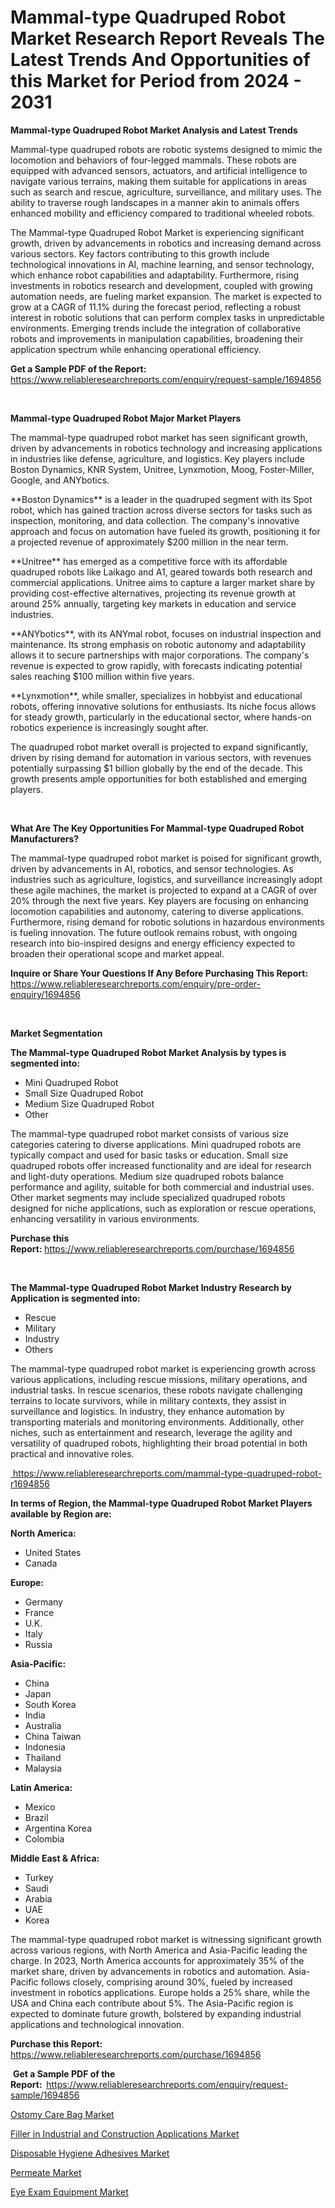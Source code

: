 <p><h1>Mammal-type Quadruped Robot Market Research Report Reveals The Latest Trends And Opportunities of this Market for Period from 2024 - 2031</h1></p><p><strong>Mammal-type Quadruped Robot Market Analysis and Latest Trends</strong></p>
<p><p>Mammal-type quadruped robots are robotic systems designed to mimic the locomotion and behaviors of four-legged mammals. These robots are equipped with advanced sensors, actuators, and artificial intelligence to navigate various terrains, making them suitable for applications in areas such as search and rescue, agriculture, surveillance, and military uses. The ability to traverse rough landscapes in a manner akin to animals offers enhanced mobility and efficiency compared to traditional wheeled robots.</p><p>The Mammal-type Quadruped Robot Market is experiencing significant growth, driven by advancements in robotics and increasing demand across various sectors. Key factors contributing to this growth include technological innovations in AI, machine learning, and sensor technology, which enhance robot capabilities and adaptability. Furthermore, rising investments in robotics research and development, coupled with growing automation needs, are fueling market expansion. The market is expected to grow at a CAGR of 11.1% during the forecast period, reflecting a robust interest in robotic solutions that can perform complex tasks in unpredictable environments. Emerging trends include the integration of collaborative robots and improvements in manipulation capabilities, broadening their application spectrum while enhancing operational efficiency.</p></p>
<p><strong>Get a Sample PDF of the Report:&nbsp;</strong> <a href="https://www.reliableresearchreports.com/enquiry/request-sample/1694856?utm_campaign=34&utm_medium=2&utm_source=Github&utm_content=ia&utm_term=17122024&utm_id=mammal-type-quadruped-robot">https://www.reliableresearchreports.com/enquiry/request-sample/1694856</a></p>
<p>&nbsp;</p>
<p><strong>Mammal-type Quadruped Robot Major Market Players</strong></p>
<p><p>The mammal-type quadruped robot market has seen significant growth, driven by advancements in robotics technology and increasing applications in industries like defense, agriculture, and logistics. Key players include Boston Dynamics, KNR System, Unitree, Lynxmotion, Moog, Foster-Miller, Google, and ANYbotics.</p><p>**Boston Dynamics** is a leader in the quadruped segment with its Spot robot, which has gained traction across diverse sectors for tasks such as inspection, monitoring, and data collection. The company's innovative approach and focus on automation have fueled its growth, positioning it for a projected revenue of approximately $200 million in the near term.</p><p>**Unitree** has emerged as a competitive force with its affordable quadruped robots like Laikago and A1, geared towards both research and commercial applications. Unitree aims to capture a larger market share by providing cost-effective alternatives, projecting its revenue growth at around 25% annually, targeting key markets in education and service industries.</p><p>**ANYbotics**, with its ANYmal robot, focuses on industrial inspection and maintenance. Its strong emphasis on robotic autonomy and adaptability allows it to secure partnerships with major corporations. The company's revenue is expected to grow rapidly, with forecasts indicating potential sales reaching $100 million within five years.</p><p>**Lynxmotion**, while smaller, specializes in hobbyist and educational robots, offering innovative solutions for enthusiasts. Its niche focus allows for steady growth, particularly in the educational sector, where hands-on robotics experience is increasingly sought after.</p><p>The quadruped robot market overall is projected to expand significantly, driven by rising demand for automation in various sectors, with revenues potentially surpassing $1 billion globally by the end of the decade. This growth presents ample opportunities for both established and emerging players.</p></p>
<p>&nbsp;</p>
<p><strong>What Are The Key Opportunities For Mammal-type Quadruped Robot Manufacturers?</strong></p>
<p><p>The mammal-type quadruped robot market is poised for significant growth, driven by advancements in AI, robotics, and sensor technologies. As industries such as agriculture, logistics, and surveillance increasingly adopt these agile machines, the market is projected to expand at a CAGR of over 20% through the next five years. Key players are focusing on enhancing locomotion capabilities and autonomy, catering to diverse applications. Furthermore, rising demand for robotic solutions in hazardous environments is fueling innovation. The future outlook remains robust, with ongoing research into bio-inspired designs and energy efficiency expected to broaden their operational scope and market appeal.</p></p>
<p><strong>Inquire or Share Your Questions If Any Before Purchasing This Report:</strong> <a href="https://www.reliableresearchreports.com/enquiry/pre-order-enquiry/1694856?utm_campaign=34&utm_medium=2&utm_source=Github&utm_content=ia&utm_term=17122024&utm_id=mammal-type-quadruped-robot">https://www.reliableresearchreports.com/enquiry/pre-order-enquiry/1694856</a></p>
<p>&nbsp;</p>
<p><strong>Market Segmentation</strong></p>
<p><strong>The Mammal-type Quadruped Robot Market Analysis by types is segmented into:</strong></p>
<p><ul><li>Mini Quadruped Robot</li><li>Small Size Quadruped Robot</li><li>Medium Size Quadruped Robot</li><li>Other</li></ul></p>
<p><p>The mammal-type quadruped robot market consists of various size categories catering to diverse applications. Mini quadruped robots are typically compact and used for basic tasks or education. Small size quadruped robots offer increased functionality and are ideal for research and light-duty operations. Medium size quadruped robots balance performance and agility, suitable for both commercial and industrial uses. Other market segments may include specialized quadruped robots designed for niche applications, such as exploration or rescue operations, enhancing versatility in various environments.</p></p>
<p><strong>Purchase this Report:&nbsp;</strong><a href="https://www.reliableresearchreports.com/purchase/1694856?utm_campaign=34&utm_medium=2&utm_source=Github&utm_content=ia&utm_term=17122024&utm_id=mammal-type-quadruped-robot">https://www.reliableresearchreports.com/purchase/1694856</a></p>
<p>&nbsp;</p>
<p><strong>The Mammal-type Quadruped Robot Market Industry Research by Application is segmented into:</strong></p>
<p><ul><li>Rescue</li><li>Military</li><li>Industry</li><li>Others</li></ul></p>
<p><p>The mammal-type quadruped robot market is experiencing growth across various applications, including rescue missions, military operations, and industrial tasks. In rescue scenarios, these robots navigate challenging terrains to locate survivors, while in military contexts, they assist in surveillance and logistics. In industry, they enhance automation by transporting materials and monitoring environments. Additionally, other niches, such as entertainment and research, leverage the agility and versatility of quadruped robots, highlighting their broad potential in both practical and innovative roles.</p></p>
<p><a href="https://www.reliableresearchreports.com/mammal-type-quadruped-robot-r1694856?utm_campaign=34&utm_medium=2&utm_source=Github&utm_content=ia&utm_term=17122024&utm_id=mammal-type-quadruped-robot">&nbsp;https://www.reliableresearchreports.com/mammal-type-quadruped-robot-r1694856</a></p>
<p><strong>In terms of Region, the Mammal-type Quadruped Robot Market Players available by Region are:</strong></p>
<p>
    <p> <strong> North America: </strong>
        <ul>
            <li>United States</li>
            <li>Canada</li>
        </ul>
        </p> 
    <p> <strong> Europe: </strong>
        <ul>
            <li>Germany</li>
            <li>France</li>
            <li>U.K.</li>
            <li>Italy</li>
            <li>Russia</li>
        </ul>
        </p> 
    <p> <strong> Asia-Pacific: </strong>
        <ul>
            <li>China</li>
            <li>Japan</li>
            <li>South Korea</li>
            <li>India</li>
            <li>Australia</li>
            <li>China Taiwan</li>
            <li>Indonesia</li>
            <li>Thailand</li>
            <li>Malaysia</li>
        </ul>
        </p> 
    <p> <strong> Latin America: </strong>
        <ul>
            <li>Mexico</li>
            <li>Brazil</li>
            <li>Argentina Korea</li>
            <li>Colombia</li>
        </ul>
        </p> 
    <p> <strong> Middle East & Africa: </strong>
        <ul>
            <li>Turkey</li>
            <li>Saudi</li>
            <li>Arabia</li>
            <li>UAE</li>
            <li>Korea</li>
        </ul>
    </p>
    </p>
<p><p>The mammal-type quadruped robot market is witnessing significant growth across various regions, with North America and Asia-Pacific leading the charge. In 2023, North America accounts for approximately 35% of the market share, driven by advancements in robotics and automation. Asia-Pacific follows closely, comprising around 30%, fueled by increased investment in robotics applications. Europe holds a 25% share, while the USA and China each contribute about 5%. The Asia-Pacific region is expected to dominate future growth, bolstered by expanding industrial applications and technological innovation.</p></p>
<p><strong>Purchase this Report: </strong><a href="https://www.reliableresearchreports.com/purchase/1694856?utm_campaign=34&utm_medium=2&utm_source=Github&utm_content=ia&utm_term=17122024&utm_id=mammal-type-quadruped-robot">https://www.reliableresearchreports.com/purchase/1694856</a></p>
<p>&nbsp;<strong>Get a Sample PDF of the Report:&nbsp;&nbsp;</strong><a href="https://www.reliableresearchreports.com/enquiry/request-sample/1694856?utm_campaign=34&utm_medium=2&utm_source=Github&utm_content=ia&utm_term=17122024&utm_id=mammal-type-quadruped-robot">https://www.reliableresearchreports.com/enquiry/request-sample/1694856</a></p>
<p><strong></strong></p>
<p><p><a href="https://www.linkedin.com/pulse/ostomy-care-bag-market-analysis-report-key-players-overview-mahff?utm_campaign=34&utm_medium=2&utm_source=Github&utm_content=ia&utm_term=17122024&utm_id=mammal-type-quadruped-robot">Ostomy Care Bag Market</a></p><p><a href="https://github.com/AshikRahman991/Market-Research-Report-List-1/blob/main/filler-in-industrial-and-construction-applications-market.md?utm_campaign=34&utm_medium=2&utm_source=Github&utm_content=ia&utm_term=17122024&utm_id=mammal-type-quadruped-robot">Filler in Industrial and Construction Applications Market</a></p><p><a href="https://github.com/HobertDavis43/Market-Research-Report-List-1/blob/main/disposable-hygiene-adhesives-market.md?utm_campaign=34&utm_medium=2&utm_source=Github&utm_content=ia&utm_term=17122024&utm_id=mammal-type-quadruped-robot">Disposable Hygiene Adhesives Market</a></p><p><a href="https://www.linkedin.com/pulse/evaluating-future-permeate-market-size-drivers-expected-uzrnf?utm_campaign=34&utm_medium=2&utm_source=Github&utm_content=ia&utm_term=17122024&utm_id=mammal-type-quadruped-robot">Permeate Market</a></p><p><a href="https://www.linkedin.com/pulse/detailed-eye-exam-equipment-market-report-2024-2031-technology-xowvf?utm_campaign=34&utm_medium=2&utm_source=Github&utm_content=ia&utm_term=17122024&utm_id=mammal-type-quadruped-robot">Eye Exam Equipment Market</a></p></p>